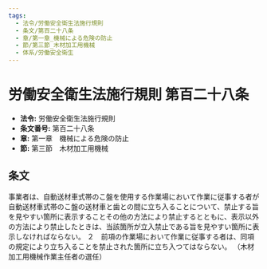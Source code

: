 ```yaml
---
tags:
  - 法令/労働安全衛生法施行規則
  - 条文/第百二十八条
  - 章/第一章_機械による危険の防止
  - 節/第三節_木材加工用機械
  - 体系/労働安全衛生
---
```

# 労働安全衛生法施行規則 第百二十八条

- **法令:** 労働安全衛生法施行規則
- **条文番号:** 第百二十八条
- **章:** 第一章　機械による危険の防止
- **節:** 第三節　木材加工用機械

## 条文
事業者は、自動送材車式帯のこ盤を使用する作業場において作業に従事する者が自動送材車式帯のこ盤の送材車と歯との間に立ち入ることについて、禁止する旨を見やすい箇所に表示することその他の方法により禁止するとともに、表示以外の方法により禁止したときは、当該箇所が立入禁止である旨を見やすい箇所に表示しなければならない。
２　前項の作業場において作業に従事する者は、同項の規定により立ち入ることを禁止された箇所に立ち入つてはならない。
（木材加工用機械作業主任者の選任）

